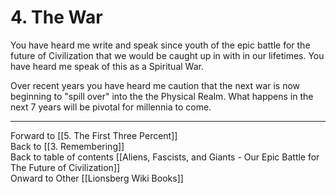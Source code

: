 # 4. The War

You have heard me write and speak since youth of the epic battle for the future of Civilization that we would be caught up in with in our lifetimes. You have heard me speak of this as a Spiritual War. 

Over recent years you have heard me caution that the next war is now beginning to "spill over" into the the Physical Realm. What happens in the next 7 years will be pivotal for millennia to come. 

___

Forward to [[5. The First Three Percent]]      
Back to [[3. Remembering]]      
Back to table of contents [[Aliens, Fascists, and Giants  - Our Epic Battle for The Future of Civilization]]  
Onward to Other [[Lionsberg Wiki Books]]  

